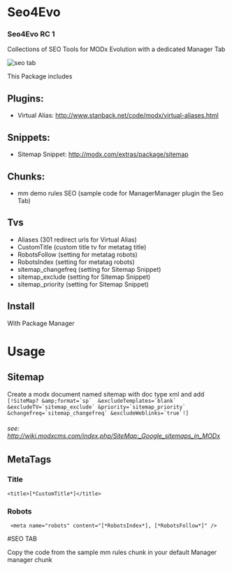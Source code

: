 Seo4Evo
=======
### Seo4Evo RC 1

Collections of SEO Tools for MODx Evolution with a dedicated Manager Tab

![seo tab](https://raw.githubusercontent.com/Nicola1971/Seo4Evo/master/seo4evo.jpg)

This Package includes   

## Plugins:
* Virtual Alias: http://www.stanback.net/code/modx/virtual-aliases.html

## Snippets:
* Sitemap Snippet: http://modx.com/extras/package/sitemap

## Chunks:
* mm demo rules SEO (sample code for ManagerManager plugin the Seo Tab)

## Tvs

* Aliases (301 redirect urls for Virtual Alias)
* CustomTitle (custom title tv for metatag title)
* RobotsFollow (setting for metatag robots)
* RobotsIndex (setting for metatag robots)
* sitemap_changefreq (setting for Sitemap Snippet)
* sitemap_exclude (setting for Sitemap Snippet)
* sitemap_priority (setting for Sitemap Snippet)

## Install

With Package Manager

# Usage
## Sitemap
Create a modx document named sitemap with doc type xml 
and add
``````[!SiteMap? &amp;format=`sp`  &excludeTemplates=`blank` &excludeTV=`sitemap_exclude` &priority=`sitemap_priority` &changefreq=`sitemap_changefreq` &excludeWeblinks=`true`!]``````
###### see: http://wiki.modxcms.com/index.php/SiteMap:_Google_sitemaps_in_MODx
## MetaTags

### Title

`<title>[*CustomTitle*]</title> ` 
### Robots
` <meta name="robots" content="[*RobotsIndex*], [*RobotsFollow*]" />`


#SEO TAB

Copy the code from the sample mm rules chunk in your default Manager manager chunk
